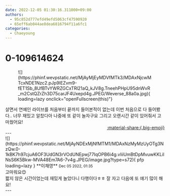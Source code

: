 ```yaml
---
date: 2022-12-05 01:30:16.311000+09:00
authors:
  - 95c852d777efd49efd5063cf47590920
  - 65eff6ab044ae8dea6816794f11a6fc1
categories:
  - Chaeyoung
---
```


# 0-109614624

<div class="post-container" markdown="1">
<div class="content-container md-sidebar__scrollwrap" markdown="1">


<figure markdown="1">
![](https://phinf.wevpstatic.net/MjAyMjEyMDVfMTk3/MDAxNjcwMTcxNDE1Nzc2.pJp9lEZvm9-fET1Sb_8UfBTvYWRZGCxTRl21aQ_kJV8g.TneehPHpU95dnWvR_m2CstQZrZh3D75carJF4Uxepd4g.JPEG/Weverse_88a0a.jpg){ loading=lazy onclick="openFullscreen(this)"}
</figure>
살면서 연예인 라이브를 처음부터 끝까지 들어본적이 없는데 이번 처음으로 다 들어봤다.. 너무 재밌고 알찼다아 나중에 또 같이 놀자구요 그리고 오랜시간 같이 있어줘서 고마웠어요!

</div>
</div>

<div style="text-align: right;" markdown="1">
<a href="https://weverse.io/fromis9/fanpost/0-109614624" style="text-align: right;">:material-share:{.big-emoji}</a>
</div>
---

<div class="comments-container md-sidebar__scrollwrap" markdown="1">
<div class="comment" markdown="1">
<div class='id-container' markdown="1">
![](https://phinf.wevpstatic.net/MjAyNDExMjNfMTM1/MDAxNzMyMzUyOTg3NzQw.0-1kBK7h97cjuA6OF3UdGN3rVOdUNEpwj77IqOPB6i4g.vliiUmBtDpMvuwKKLiINsS6K5Bkw-MVA48Em7A6-7v4g.JPEG/image.jpg?type=s72){ pfp loading=lazy }
**<span class="artist">이채영</span>** <small>Dec 05 2022, 01:35</small><br>
</div>
<div class='comment-body' markdown="1">
고마워요😊<br>짧지 않은 시간이었는데 재밌게 놀았다니 다행이다ㅎㅎ 잘 자고 다음에 또 얘기 많이 해요! 
</div>
</div>
</div>
---
